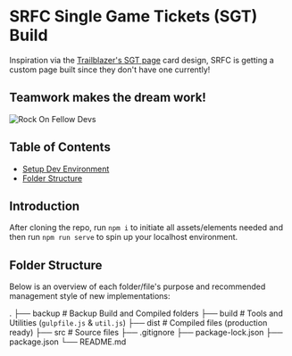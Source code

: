 # SRFC Single Game Tickets (SGT) Build

Inspiration via the [Trailblazer's SGT page](https://www.nba.com/blazers/tickets/singletickets/1920) card design, SRFC is getting a custom page built since they don't have one currently!

## Teamwork makes the dream work!
![Rock On Fellow Devs](https://media.giphy.com/media/l4JyUGNZAPca6CZ2w/giphy.gif)

## Table of Contents
- [Setup Dev Environment](#introduction)
- [Folder Structure](#folder-structure)

## Introduction

After cloning the repo, run `npm i` to initiate all assets/elements needed and then run `npm run serve` to spin up your localhost environment.

## Folder Structure

Below is an overview of each folder/file's purpose and recommended management style of new implementations:

.
├── backup                   # Backup Build and Compiled folders
├── build                    # Tools and Utilities (`gulpfile.js` & `util.js`)
├── dist                     # Compiled files (production ready)
├── src                      # Source files 
├── .gitignore
├── package-lock.json
├── package.json
└── README.md